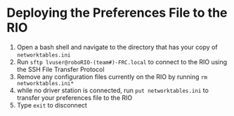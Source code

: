 # Deploying the Preferences File to the RIO

1. Open a bash shell and navigate to the directory that has your copy of `networktables.ini`
2. Run `sftp lvuser@roboRIO-(team#)-FRC.local` to connect to the RIO using the SSH File Transfer Protocol
3. Remove any configuration files currently on the RIO by running `rm networktables.ini*`
4. while no driver station is connected, run `put networktables.ini` to transfer your preferences file to the RIO
5. Type `exit` to disconnect

